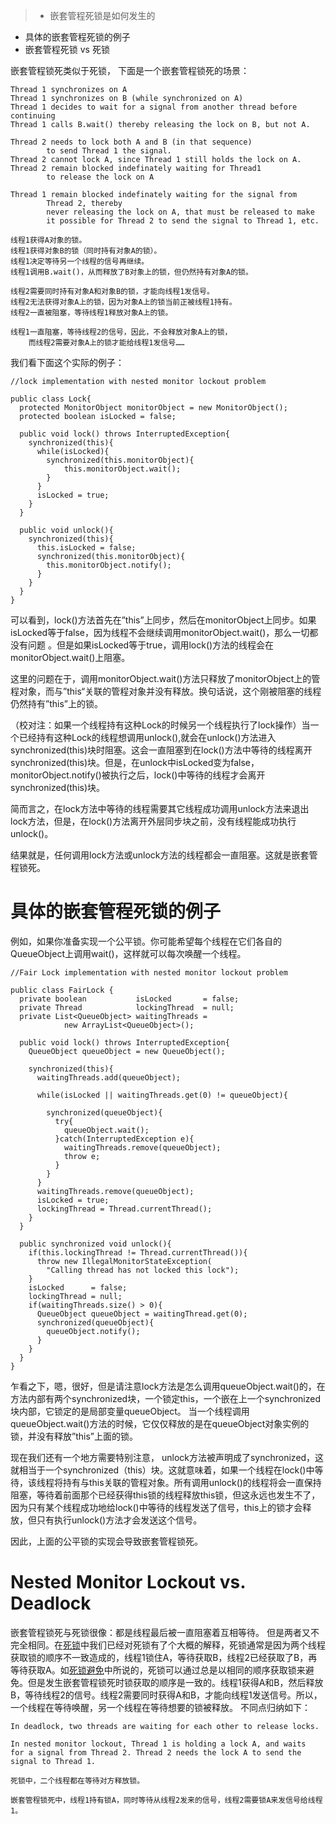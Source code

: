 > * 嵌套管程死锁是如何发生的
* 具体的嵌套管程死锁的例子
* 嵌套管程死锁 vs 死锁

嵌套管程锁死类似于死锁， 下面是一个嵌套管程锁死的场景：
```
Thread 1 synchronizes on A
Thread 1 synchronizes on B (while synchronized on A)
Thread 1 decides to wait for a signal from another thread before continuing
Thread 1 calls B.wait() thereby releasing the lock on B, but not A.

Thread 2 needs to lock both A and B (in that sequence)
        to send Thread 1 the signal.
Thread 2 cannot lock A, since Thread 1 still holds the lock on A.
Thread 2 remain blocked indefinately waiting for Thread1
        to release the lock on A

Thread 1 remain blocked indefinately waiting for the signal from
        Thread 2, thereby
        never releasing the lock on A, that must be released to make
        it possible for Thread 2 to send the signal to Thread 1, etc.

线程1获得A对象的锁。
线程1获得对象B的锁（同时持有对象A的锁）。
线程1决定等待另一个线程的信号再继续。
线程1调用B.wait()，从而释放了B对象上的锁，但仍然持有对象A的锁。

线程2需要同时持有对象A和对象B的锁，才能向线程1发信号。
线程2无法获得对象A上的锁，因为对象A上的锁当前正被线程1持有。
线程2一直被阻塞，等待线程1释放对象A上的锁。

线程1一直阻塞，等待线程2的信号，因此，不会释放对象A上的锁，
	而线程2需要对象A上的锁才能给线程1发信号……
```

我们看下面这个实际的例子：
```
//lock implementation with nested monitor lockout problem

public class Lock{
  protected MonitorObject monitorObject = new MonitorObject();
  protected boolean isLocked = false;

  public void lock() throws InterruptedException{
    synchronized(this){
      while(isLocked){
        synchronized(this.monitorObject){
            this.monitorObject.wait();
        }
      }
      isLocked = true;
    }
  }

  public void unlock(){
    synchronized(this){
      this.isLocked = false;
      synchronized(this.monitorObject){
        this.monitorObject.notify();
      }
    }
  }
}
```
可以看到，lock()方法首先在”this”上同步，然后在monitorObject上同步。如果isLocked等于false，因为线程不会继续调用monitorObject.wait()，那么一切都没有问题 。但是如果isLocked等于true，调用lock()方法的线程会在monitorObject.wait()上阻塞。

这里的问题在于，调用monitorObject.wait()方法只释放了monitorObject上的管程对象，而与”this“关联的管程对象并没有释放。换句话说，这个刚被阻塞的线程仍然持有”this”上的锁。

（校对注：如果一个线程持有这种Lock的时候另一个线程执行了lock操作）当一个已经持有这种Lock的线程想调用unlock(),就会在unlock()方法进入synchronized(this)块时阻塞。这会一直阻塞到在lock()方法中等待的线程离开synchronized(this)块。但是，在unlock中isLocked变为false，monitorObject.notify()被执行之后，lock()中等待的线程才会离开synchronized(this)块。

简而言之，在lock方法中等待的线程需要其它线程成功调用unlock方法来退出lock方法，但是，在lock()方法离开外层同步块之前，没有线程能成功执行unlock()。

结果就是，任何调用lock方法或unlock方法的线程都会一直阻塞。这就是嵌套管程锁死。

# 具体的嵌套管程死锁的例子
例如，如果你准备实现一个公平锁。你可能希望每个线程在它们各自的QueueObject上调用wait()，这样就可以每次唤醒一个线程。
```
//Fair Lock implementation with nested monitor lockout problem

public class FairLock {
  private boolean           isLocked       = false;
  private Thread            lockingThread  = null;
  private List<QueueObject> waitingThreads =
            new ArrayList<QueueObject>();

  public void lock() throws InterruptedException{
    QueueObject queueObject = new QueueObject();

    synchronized(this){
      waitingThreads.add(queueObject);

      while(isLocked || waitingThreads.get(0) != queueObject){

        synchronized(queueObject){
          try{
            queueObject.wait();
          }catch(InterruptedException e){
            waitingThreads.remove(queueObject);
            throw e;
          }
        }
      }
      waitingThreads.remove(queueObject);
      isLocked = true;
      lockingThread = Thread.currentThread();
    }
  }

  public synchronized void unlock(){
    if(this.lockingThread != Thread.currentThread()){
      throw new IllegalMonitorStateException(
        "Calling thread has not locked this lock");
    }
    isLocked      = false;
    lockingThread = null;
    if(waitingThreads.size() > 0){
      QueueObject queueObject = waitingThread.get(0);
      synchronized(queueObject){
        queueObject.notify();
      }
    }
  }
}
```
乍看之下，嗯，很好，但是请注意lock方法是怎么调用queueObject.wait()的，在方法内部有两个synchronized块，一个锁定this，一个嵌在上一个synchronized块内部，它锁定的是局部变量queueObject。
当一个线程调用queueObject.wait()方法的时候，它仅仅释放的是在queueObject对象实例的锁，并没有释放”this”上面的锁。

现在我们还有一个地方需要特别注意， unlock方法被声明成了synchronized，这就相当于一个synchronized（this）块。这就意味着，如果一个线程在lock()中等待，该线程将持有与this关联的管程对象。所有调用unlock()的线程将会一直保持阻塞，等待着前面那个已经获得this锁的线程释放this锁，但这永远也发生不了，因为只有某个线程成功地给lock()中等待的线程发送了信号，this上的锁才会释放，但只有执行unlock()方法才会发送这个信号。

因此，上面的公平锁的实现会导致嵌套管程锁死。

# Nested Monitor Lockout vs. Deadlock
嵌套管程锁死与死锁很像：都是线程最后被一直阻塞着互相等待。
但是两者又不完全相同。在[死锁](http://ifeve.com/deadlock/)中我们已经对死锁有了个大概的解释，死锁通常是因为两个线程获取锁的顺序不一致造成的，线程1锁住A，等待获取B，线程2已经获取了B，再等待获取A。如[死锁避免](http://ifeve.com/deadlock-prevention/)中所说的，死锁可以通过总是以相同的顺序获取锁来避免。但是发生嵌套管程锁死时锁获取的顺序是一致的。线程1获得A和B，然后释放B，等待线程2的信号。线程2需要同时获得A和B，才能向线程1发送信号。所以，一个线程在等待唤醒，另一个线程在等待想要的锁被释放。
不同点归纳如下：
```
In deadlock, two threads are waiting for each other to release locks.

In nested monitor lockout, Thread 1 is holding a lock A, and waits
for a signal from Thread 2. Thread 2 needs the lock A to send the
signal to Thread 1.

死锁中，二个线程都在等待对方释放锁。

嵌套管程锁死中，线程1持有锁A，同时等待从线程2发来的信号，线程2需要锁A来发信号给线程1。
```
